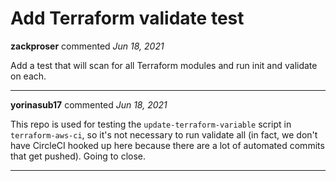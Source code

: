 # Add Terraform validate test

**zackproser** commented *Jun 18, 2021*

Add a test that will scan for all Terraform modules and run init and validate on each.
<br />
***


**yorinasub17** commented *Jun 18, 2021*

This repo is used for testing the `update-terraform-variable` script in `terraform-aws-ci`, so it's not necessary to run validate all (in fact, we don't have CircleCI hooked up here because there are a lot of automated commits that get pushed). Going to close.
***

